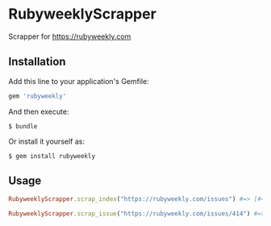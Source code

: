 # RubyweeklyScrapper

Scrapper for https://rubyweekly.com

## Installation

Add this line to your application's Gemfile:

```ruby
gem 'rubyweekly'
```

And then execute:

    $ bundle

Or install it yourself as:

    $ gem install rubyweekly

## Usage

```ruby
RubyweeklyScrapper.scrap_index("https://rubyweekly.com/issues") #=> [#<struct RubyweeklyScrapper::IssueLink url="https://rubyweekly.com/issues/415", date=#<Date: 2018-09-06 ((2458368j,0s,0n),+0s,2299161j)>>, ...]
```

```ruby
RubyweeklyScrapper.scrap_issue("https://rubyweekly.com/issues/414") #=> [#<struct RubyweeklyScrapper::Post title="Senior/Lead Ruby Developer - Nimbl3, Bangkok (Relocation Support)", description="— Join Nimbl3 to work on large-scale software development projects. We use top-notch technology, follow best practices and have fun.", publisher="Nimbl3", url="https://rubyweekly.com/link/52089/web">, ...]
```
